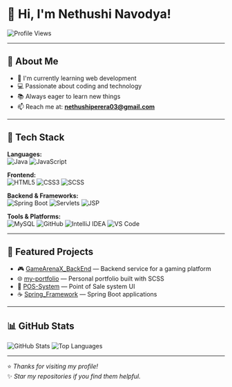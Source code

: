 # 👋 Hi, I'm Nethushi Navodya! 

![Profile Views](https://komarev.com/ghpvc/?username=nethushinavodya&color=blue)

---

## 🚀 About Me
- 🌱 I'm currently learning web development  
- 💻 Passionate about coding and technology  
- 📚 Always eager to learn new things  
- 📫 Reach me at: **nethushiperera03@gmail.com**

---

## 🧰 Tech Stack

**Languages:**  
![Java](https://img.shields.io/badge/Java-007396?style=flat&logo=java) ![JavaScript](https://img.shields.io/badge/-JavaScript-yellow?style=flat&logo=javascript)  

**Frontend:**  
![HTML5](https://img.shields.io/badge/-HTML5-orange?style=flat&logo=html5) ![CSS3](https://img.shields.io/badge/-CSS3-blue?style=flat&logo=css3) ![SCSS](https://img.shields.io/badge/-SCSS-cc6699?style=flat&logo=sass)  

**Backend & Frameworks:**  
![Spring Boot](https://img.shields.io/badge/Spring_Boot-6DB33F?style=flat&logo=spring-boot) ![Servlets](https://img.shields.io/badge/-Java_Servlets-orange) ![JSP](https://img.shields.io/badge/-JSP-red)  

**Tools & Platforms:**  
![MySQL](https://img.shields.io/badge/-MySQL-black?style=flat&logo=mysql) ![GitHub](https://img.shields.io/badge/-GitHub-181717?style=flat&logo=github) ![IntelliJ IDEA](https://img.shields.io/badge/IntelliJIDEA-000000?style=flat&logo=intellij-idea) ![VS Code](https://img.shields.io/badge/VS%20Code-007ACC?style=flat&logo=visual-studio-code)

---

## 📌 Featured Projects

- 🎮 [GameArenaX_BackEnd](https://github.com/nethushinavodya/GameArenaX_BackEnd) — Backend service for a gaming platform  
- 🌐 [my-portfolio](https://github.com/nethushinavodya/my-portfolio) — Personal portfolio built with SCSS  
- 🧾 [POS-System](https://github.com/nethushinavodya/POS-System) — Point of Sale system UI  
- ☕ [Spring_Framework](https://github.com/nethushinavodya/Spring_Framework) — Spring Boot applications

---

## 📊 GitHub Stats

![GitHub Stats](https://github-readme-stats.vercel.app/api?username=nethushinavodya&show_icons=true&theme=dark&count_private=true)  ![Top Languages](https://github-readme-stats.vercel.app/api/top-langs/?username=nethushinavodya&layout=compact&theme=dark) 

---

⭐ *Thanks for visiting my profile!*  
✨ *Star my repositories if you find them helpful.*

